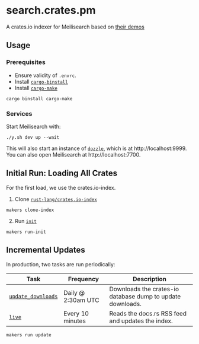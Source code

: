 # search.crates.pm
A crates.io indexer for Meilisearch based on [their demos](https://github.com/meilisearch/demos)

## Usage
### Prerequisites
- Ensure validity of `.envrc`.
- Install [`cargo-binstall`](https://github.com/cargo-bins/cargo-binstall#installation)
- Install [`cargo-make`](https://github.com/sagiegurari/cargo-make)

```console
cargo binstall cargo-make
```

### Services
Start Meilisearch with:

```console
./y.sh dev up --wait
```

This will also start an instance of [`dozzle`](https://github.com/amir20/dozzle), which is at http://localhost:9999.
You can also open Meilisearch at http://localhost:7700.

## Initial Run: Loading All Crates
For the first load, we use the crates.io-index.

1. Clone [`rust-lang/crates.io-index`](https://github.com/rust-lang/crates.io-index )

```console
makers clone-index
```

2. Run [`init`](./src/functions/init.rs)
```console
makers run-init
```

## Incremental Updates
In production, two tasks are run periodically:

|Task|Frequency|Description|
|---|---|---|
|[`update_downloads`](./src/functions/update_downloads.rs)|Daily @ 2:30am UTC|Downloads the crates-io database dump to update downloads.|
|[`live`](./src/functions/live.rs)|Every 10 minutes|Reads the docs.rs RSS feed and updates the index.|

```console
makers run update
```
